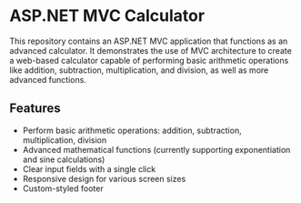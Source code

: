 # ASP.NET MVC Calculator

This repository contains an ASP.NET MVC application that functions as an advanced calculator. It demonstrates the use of MVC architecture to create a web-based calculator capable of performing basic arithmetic operations like addition, subtraction, multiplication, and division, as well as more advanced functions.

## Features

- Perform basic arithmetic operations: addition, subtraction, multiplication, division
- Advanced mathematical functions (currently supporting exponentiation and sine calculations)
- Clear input fields with a single click
- Responsive design for various screen sizes
- Custom-styled footer
